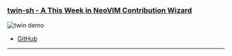 <h3 id="guide-twin-sh">
  <a href="#guide-twin-sh">
    <span class="icon-text">
      <span class="icon">
        <i class="fa-solid fa-lightbulb"></i>
      </span>
      </span>
      <span>twin-sh - A This Week in NeoVIM Contribution Wizard</span>
    </a>
  </h3>
</h3>

![twin demo](https://user-images.githubusercontent.com/226654/212550615-d8b977f1-6cf8-44ab-a325-d67a1ecb96c6.gif)

- [GitHub](https://github.com/roobert/twin-sh)

---
